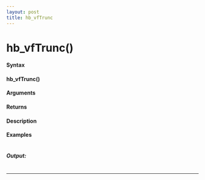 ```yaml
---
layout: post
title: hb_vfTrunc
---
```


# hb_vfTrunc()


#### Syntax

#### hb_vfTrunc()

#### Arguments

#### Returns

#### Description

#### Examples

```

```

##### Output:

```

```

---